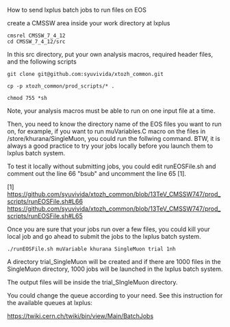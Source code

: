 How to send lxplus batch jobs to run files on EOS

create a CMSSW area inside your work directory at lxplus
```
cmsrel CMSSW_7_4_12
cd CMSSW_7_4_12/src
```

In this src directory, put your own analysis macros, required header files, and the following scripts
```
git clone git@github.com:syuvivida/xtozh_common.git

cp -p xtozh_common/prod_scripts/* .

chmod 755 *sh

```
Note, your analysis macros must be able to run on one input file at a time.

Then, you need to know the directory name of the EOS files you want to run on, for 
example, if you want to run muVariables.C macro on the files in /store/khurana/SingleMuon,
you could run the follwing command. BTW, it is always a good practice to try your jobs 
locally before you launch them to lxplus batch system.

To  test it locally without submitting jobs, you could edit runEOSFile.sh 
and comment out the line 66 "bsub" and uncomment the line 65 [1].

[1]
https://github.com/syuvivida/xtozh_common/blob/13TeV_CMSSW747/prod_scripts/runEOSFile.sh#L66
https://github.com/syuvivida/xtozh_common/blob/13TeV_CMSSW747/prod_scripts/runEOSFile.sh#L65

Once you are sure that your jobs run over a few files, you could kill your local job and go 
ahead to submit the jobs to the lxplus batch system.

```
./runEOSFile.sh muVariable khurana SingleMuon trial 1nh

```
A directory trial_SingleMuon will be created and if there are 1000 files in the SingleMuon directory, 1000 jobs will be launched in the lxplus batch system.

The output files will be inside the trial_SIngleMuon directory.

You could change the queue according to your need. See this instruction for the available queues at lxplus:

https://twiki.cern.ch/twiki/bin/view/Main/BatchJobs